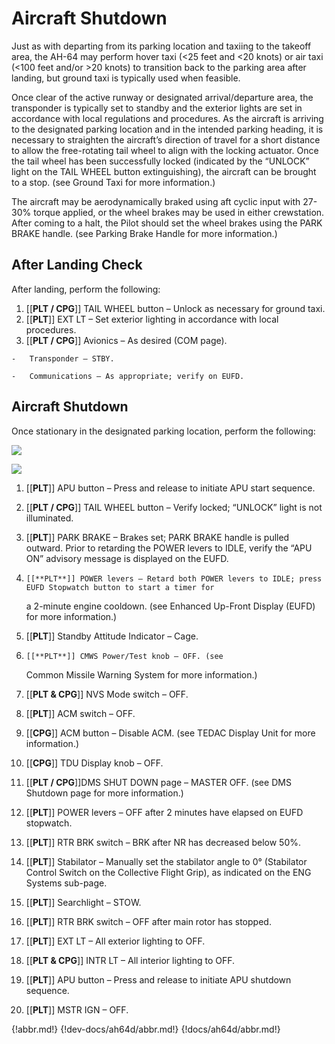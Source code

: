 # Aircraft Shutdown

Just as with departing from its parking location and taxiing to the takeoff area, the AH-64 may perform hover
taxi (<25 feet and <20 knots) or air taxi (<100 feet and/or >20 knots) to transition back to the parking area
after landing, but ground taxi is typically used when feasible.




Once clear of the active runway or designated arrival/departure area, the transponder is typically set to standby
and the exterior lights are set in accordance with local regulations and procedures. As the aircraft is arriving to
the designated parking location and in the intended parking heading, it is necessary to straighten the aircraft’s
direction of travel for a short distance to allow the free-rotating tail wheel to align with the locking actuator. Once
the tail wheel has been successfully locked (indicated by the “UNLOCK” light on the TAIL WHEEL button
extinguishing), the aircraft can be brought to a stop. (see Ground Taxi for more information.)

The aircraft may be aerodynamically braked using aft cyclic input with 27-30% torque applied, or the wheel
brakes may be used in either crewstation. After coming to a halt, the Pilot should set the wheel brakes using the
PARK BRAKE handle. (see Parking Brake Handle for more information.)



## After Landing Check

After landing, perform the following:

1.    [[**PLT / CPG**]]   TAIL WHEEL button – Unlock as necessary for ground taxi.
2.    [[**PLT**]]   EXT LT – Set exterior lighting in accordance with local procedures.
3.    [[**PLT / CPG**]]   Avionics – As desired (COM page).

    -   Transponder – STBY.

    -   Communications – As appropriate; verify on EUFD.

## Aircraft Shutdown

Once stationary in the designated parking location, perform the following:

![](img/img-215-1-screen.jpg)

![](img/img-215-2-screen.jpg)

1.    [[**PLT**]]   APU button – Press and release to initiate APU start sequence.

2.    [[**PLT / CPG**]]   TAIL WHEEL button – Verify locked; “UNLOCK” light is not illuminated.
3.    [[**PLT**]]   PARK BRAKE – Brakes set; PARK BRAKE handle is pulled outward.
Prior to retarding the POWER levers to IDLE, verify the “APU ON” advisory message is displayed on the EUFD.
4.     [[**PLT**]] POWER levers – Retard both POWER levers to IDLE; press EUFD Stopwatch button to start a timer for
      a 2-minute engine cooldown. (see Enhanced Up-Front Display (EUFD) for more information.)
5.    [[**PLT**]]   Standby Attitude Indicator – Cage.
6.     [[**PLT**]] CMWS Power/Test knob – OFF. (see
      Common Missile Warning System for more
      information.)

7.    [[**PLT & CPG**]]   NVS Mode switch – OFF.
8.    [[**PLT**]]   ACM switch – OFF.
9.    [[**CPG**]] ACM button – Disable ACM. (see TEDAC
      Display Unit for more information.)
10.   [[**CPG**]]   TDU Display knob – OFF.
11.   [[**PLT / CPG**]]DMS SHUT DOWN page – MASTER
      OFF. (see DMS Shutdown page for more
      information.)
12.    [[**PLT**]] POWER levers – OFF after 2 minutes have
      elapsed on EUFD stopwatch.
13.   [[**PLT**]]  RTR BRK switch – BRK after NR has
      decreased below 50%.
14.   [[**PLT**]]  Stabilator – Manually set the stabilator
      angle to 0° (Stabilator Control Switch on the
      Collective Flight Grip), as indicated on the ENG
      Systems sub-page.
15.   [[**PLT**]]   Searchlight – STOW.
16.    [[**PLT**]] RTR BRK switch – OFF after main rotor has
      stopped.
17.   [[**PLT**]]   EXT LT – All exterior lighting to OFF.
18.   [[**PLT & CPG**]]   INTR LT – All interior lighting to OFF.
19.   [[**PLT**]] APU button – Press and release to initiate
      APU shutdown sequence.
20.   [[**PLT**]]   MSTR IGN – OFF.

{!abbr.md!}
{!dev-docs/ah64d/abbr.md!}
{!docs/ah64d/abbr.md!}

